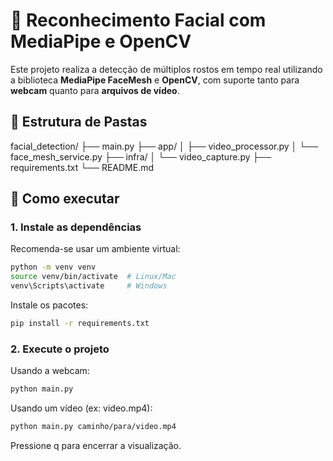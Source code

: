 # 🎥 Reconhecimento Facial com MediaPipe e OpenCV

Este projeto realiza a detecção de múltiplos rostos em tempo real utilizando a biblioteca **MediaPipe FaceMesh** e **OpenCV**, com suporte tanto para **webcam** quanto para **arquivos de vídeo**.

## 📁 Estrutura de Pastas

facial_detection/
├── main.py
├── app/
│ ├── video_processor.py
│ └── face_mesh_service.py
├── infra/
│ └── video_capture.py
├── requirements.txt
└── README.md


## 🚀 Como executar

### 1. Instale as dependências

Recomenda-se usar um ambiente virtual:

```bash
python -m venv venv
source venv/bin/activate  # Linux/Mac
venv\Scripts\activate     # Windows
```

Instale os pacotes:
```bash
pip install -r requirements.txt
```

### 2. Execute o projeto

Usando a webcam:

```bash
python main.py
```

Usando um vídeo (ex: video.mp4):
```bash
python main.py caminho/para/video.mp4
```

Pressione q para encerrar a visualização.